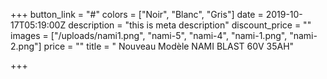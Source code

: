 +++
button_link = "#"
colors = ["Noir", "Blanc", "Gris"]
date = 2019-10-17T05:19:00Z
description = "this is meta description"
discount_price = ""
images = ["/uploads/nami1.png", "nami-5", "nami-4", "nami-1.png", "nami-2.png"]
price = ""
title = " Nouveau Modèle NAMI BLAST 60V 35AH"

+++
